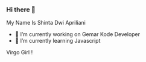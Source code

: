 ### Hi there 👋

My Name Is Shinta Dwi Apriliani

- 🔭 I’m currently working on Gemar Kode Developer
- 🌱 I’m currently learning Javascript

Virgo Girl !
